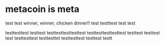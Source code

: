 # metacoin is meta

test
test
winner, winner, chicken dinner!!
test
testttest
test
test

testtesttest
testtest
testtesttesttesttest
testtesttesttesttest
testtest
testtest
test
testtesttest
testtesttet
testtesttest
testtest
testt
